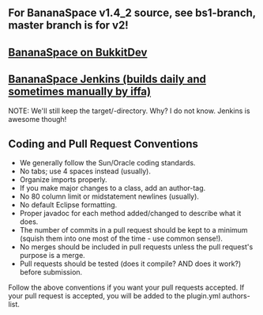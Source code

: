 ## For BananaSpace v1.4_2 source, see bs1-branch, master branch is for v2!
## [BananaSpace on BukkitDev](http://dev.bukkit.org/server-mods/bananaspace/pages/)
## [BananaSpace Jenkins (builds daily and sometimes manually by iffa)](http://ci.xdevelopers.tk:8080/job/BananaSpace/)

NOTE: We'll still keep the target/-directory. Why? I do not know. Jenkins is awesome though!

Coding and Pull Request Conventions
-----------

* We generally follow the Sun/Oracle coding standards.
* No tabs; use 4 spaces instead (usually).
* Organize imports properly.
* If you make major changes to a class, add an author-tag.
* No 80 column limit or midstatement newlines (usually).
* No default Eclipse formatting.
* Proper javadoc for each method added/changed to describe what it does.
* The number of commits in a pull request should be kept to a minimum (squish them into one most of the time - use common sense!).
* No merges should be included in pull requests unless the pull request's purpose is a merge.
* Pull requests should be tested (does it compile? AND does it work?) before submission.

Follow the above conventions if you want your pull requests accepted. If your pull request is accepted, you will be added to the plugin.yml authors-list.